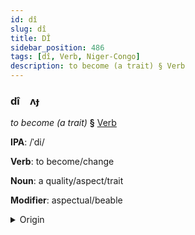 ```yaml
---
id: dî
slug: dî
title: DÎ
sidebar_position: 486
tags: [dî, Verb, Niger-Congo]
description: to become (a trait) § Verb
---
```


### dî&emsp;<span kind="abugida">ʌɟ</span>

*to become (a trait)* **§** [Verb](../../tags/Verb)

**IPA**: /ˈdi/

**Verb**: to become/change

**Noun**: a quality/aspect/trait

**Modifier**: aspectual/beable

<details>
    <summary>Origin</summary>
    Yoruba di /di/<br/>
    <em>Niger-Congo Language Family</em>
</details>